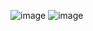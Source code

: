![image](https://github.com/user-attachments/assets/ea79a6b3-6ef2-4941-8391-c04e35149630)
![image](https://github.com/user-attachments/assets/a805b6ea-04f6-4bb5-9882-cc5368ca5f28)
